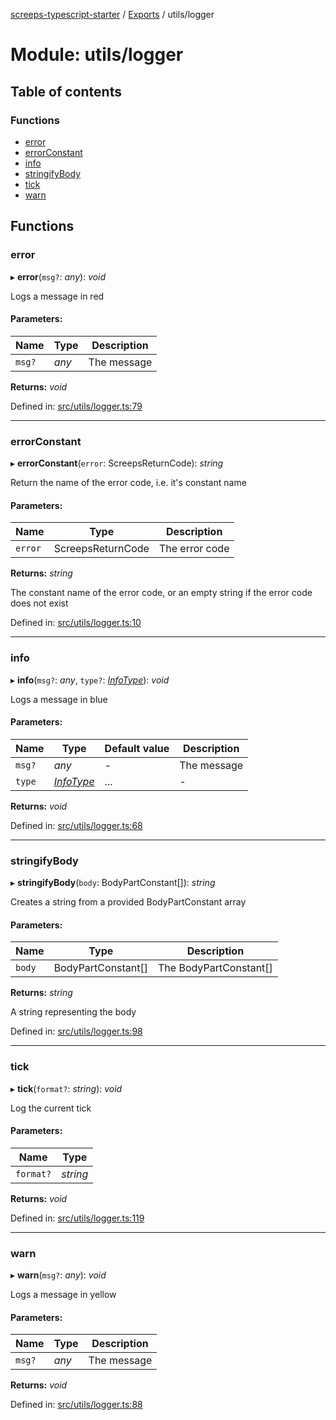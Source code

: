 [screeps-typescript-starter](../README.md) / [Exports](../modules.md) / utils/logger

# Module: utils/logger

## Table of contents

### Functions

- [error](utils_logger.md#error)
- [errorConstant](utils_logger.md#errorconstant)
- [info](utils_logger.md#info)
- [stringifyBody](utils_logger.md#stringifybody)
- [tick](utils_logger.md#tick)
- [warn](utils_logger.md#warn)

## Functions

### error

▸ **error**(`msg?`: *any*): *void*

Logs a message in red

#### Parameters:

Name | Type | Description |
------ | ------ | ------ |
`msg?` | *any* | The message    |

**Returns:** *void*

Defined in: [src/utils/logger.ts:79](https://github.com/Baelyk/screeps/blob/9bfed96/src/utils/logger.ts#L79)

___

### errorConstant

▸ **errorConstant**(`error`: ScreepsReturnCode): *string*

Return the name of the error code, i.e. it's constant name

#### Parameters:

Name | Type | Description |
------ | ------ | ------ |
`error` | ScreepsReturnCode | The error code   |

**Returns:** *string*

The constant name of the error code, or an empty string if the
  error code does not exist

Defined in: [src/utils/logger.ts:10](https://github.com/Baelyk/screeps/blob/9bfed96/src/utils/logger.ts#L10)

___

### info

▸ **info**(`msg?`: *any*, `type?`: [*InfoType*](../enums/types.infotype.md)): *void*

Logs a message in blue

#### Parameters:

Name | Type | Default value | Description |
------ | ------ | ------ | ------ |
`msg?` | *any* | - | The message    |
`type` | [*InfoType*](../enums/types.infotype.md) | ... | - |

**Returns:** *void*

Defined in: [src/utils/logger.ts:68](https://github.com/Baelyk/screeps/blob/9bfed96/src/utils/logger.ts#L68)

___

### stringifyBody

▸ **stringifyBody**(`body`: BodyPartConstant[]): *string*

Creates a string from a provided BodyPartConstant array

#### Parameters:

Name | Type | Description |
------ | ------ | ------ |
`body` | BodyPartConstant[] | The BodyPartConstant[]   |

**Returns:** *string*

A string representing the body

Defined in: [src/utils/logger.ts:98](https://github.com/Baelyk/screeps/blob/9bfed96/src/utils/logger.ts#L98)

___

### tick

▸ **tick**(`format?`: *string*): *void*

Log the current tick

#### Parameters:

Name | Type |
------ | ------ |
`format?` | *string* |

**Returns:** *void*

Defined in: [src/utils/logger.ts:119](https://github.com/Baelyk/screeps/blob/9bfed96/src/utils/logger.ts#L119)

___

### warn

▸ **warn**(`msg?`: *any*): *void*

Logs a message in yellow

#### Parameters:

Name | Type | Description |
------ | ------ | ------ |
`msg?` | *any* | The message    |

**Returns:** *void*

Defined in: [src/utils/logger.ts:88](https://github.com/Baelyk/screeps/blob/9bfed96/src/utils/logger.ts#L88)
